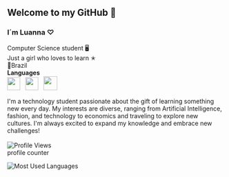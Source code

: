 ## Welcome to my GitHub 💮
### I´m Luanna ♡ 
Computer Science student 🖥️<br>
Just a girl who loves to learn ✭ <br>
📍Brazil
<br>**Languages**<br>
<img src="https://i.imgur.com/R8p2ePA.png" width="30">
&nbsp;
<img src="https://i.imgur.com/saBa4s8.png" width="30">
&nbsp;
<img src="https://i.imgur.com/pZ9DyBH.jpeg" width="32">
<br>

 I'm a technology student passionate about the gift of learning something new every day. My interests are diverse, ranging from Artificial Intelligence, fashion, and technology to economics and traveling to explore new cultures. I'm always excited to expand my knowledge and embrace new challenges!<br>
 <br>
![Profile Views](https://profile-counter.glitch.me/luannadc/count.svg)<br>
profile counter<br>

![Most Used Languages](https://github-readme-stats.vercel.app/api/top-langs/?username=luannadc&layout=compact&theme=tokyonight)


